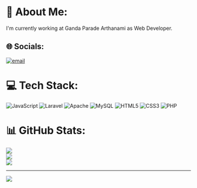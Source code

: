 # 💫 About Me:
I'm currently working at Ganda Parade Arthanami as Web Developer.


## 🌐 Socials:
[![email](https://img.shields.io/badge/Email-D14836?logo=gmail&logoColor=white)](mailto:pasaribu766hi@gmail.com) 

# 💻 Tech Stack:
![JavaScript](https://img.shields.io/badge/javascript-%23323330.svg?style=for-the-badge&logo=javascript&logoColor=%23F7DF1E) ![Laravel](https://img.shields.io/badge/laravel-%23FF2D20.svg?style=for-the-badge&logo=laravel&logoColor=white) ![Apache](https://img.shields.io/badge/apache-%23D42029.svg?style=for-the-badge&logo=apache&logoColor=white) ![MySQL](https://img.shields.io/badge/mysql-4479A1.svg?style=for-the-badge&logo=mysql&logoColor=white) ![HTML5](https://img.shields.io/badge/html5-%23E34F26.svg?style=for-the-badge&logo=html5&logoColor=white) ![CSS3](https://img.shields.io/badge/css3-%231572B6.svg?style=for-the-badge&logo=css3&logoColor=white) ![PHP](https://img.shields.io/badge/php-%23777BB4.svg?style=for-the-badge&logo=php&logoColor=white)
# 📊 GitHub Stats:
![](https://github-readme-stats.vercel.app/api?username=Load011&theme=gruvbox_light&hide_border=false&include_all_commits=true&count_private=true)<br/>
![](https://nirzak-streak-stats.vercel.app/?user=Load011&theme=gruvbox_light&hide_border=false)<br/>
![](https://github-readme-stats.vercel.app/api/top-langs/?username=Load011&theme=gruvbox_light&hide_border=false&include_all_commits=true&count_private=true&layout=compact)

---
[![](https://visitcount.itsvg.in/api?id=Load011&icon=9&color=6)](https://visitcount.itsvg.in)

<!-- Proudly created with GPRM ( https://gprm.itsvg.in ) -->
